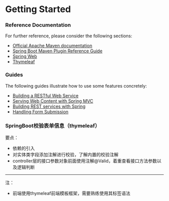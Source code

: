# Getting Started

### Reference Documentation
For further reference, please consider the following sections:

* [Official Apache Maven documentation](https://maven.apache.org/guides/index.html)
* [Spring Boot Maven Plugin Reference Guide](https://docs.spring.io/spring-boot/docs/2.1.9.RELEASE/maven-plugin/)
* [Spring Web](https://docs.spring.io/spring-boot/docs/2.1.9.RELEASE/reference/htmlsingle/#boot-features-developing-web-applications)
* [Thymeleaf](https://docs.spring.io/spring-boot/docs/2.1.9.RELEASE/reference/htmlsingle/#boot-features-spring-mvc-template-engines)

### Guides
The following guides illustrate how to use some features concretely:

* [Building a RESTful Web Service](https://spring.io/guides/gs/rest-service/)
* [Serving Web Content with Spring MVC](https://spring.io/guides/gs/serving-web-content/)
* [Building REST services with Spring](https://spring.io/guides/tutorials/bookmarks/)
* [Handling Form Submission](https://spring.io/guides/gs/handling-form-submission/)

### SpringBoot校验表单信息（thymeleaf）
要点：
* 依赖的引入
* 对实体类字段添加注解进行校验，了解内置的校验注解
* controller层的接口参数对象前面使用注解@Valid，着重查看接口方法参数以及逻辑判断
---
注：
* 前端使用thymeleaf前端模板框架，需要熟练使用其标签语法